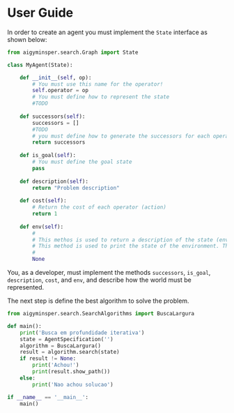 # User Guide

In order to create an agent you must implement the `State` interface as shown below:

```python
from aigyminsper.search.Graph import State

class MyAgent(State):

    def __init__(self, op):
        # You must use this name for the operator!
        self.operator = op
        # You must define how to represent the state
        #TODO
    
    def successors(self):
        successors = []
        #TODO
        # you must define how to generate the successors for each operator (action)
        return successors
    
    def is_goal(self):
        # You must define the goal state
        pass
    
    def description(self):
        return "Problem description"
    
    def cost(self):
        # Return the cost of each operator (action)
        return 1
    
    def env(self):
        #
        # This methos is used to return a description of the state (environment).
        # This method is used to print the state of the environment. This representation is used in the pruning method of the search algorithms.
        #
        None
```

You, as a developer, must implement the methods `successors`, `is_goal`, `description`, `cost`, and `env`, and describe how the world must be represented. 

The next step is define the best algorithm to solve the problem. 

```python
from aigyminsper.search.SearchAlgorithms import BuscaLargura

def main():
    print('Busca em profundidade iterativa')
    state = AgentSpecification('')
    algorithm = BuscaLargura()
    result = algorithm.search(state)
    if result != None:
        print('Achou!')
        print(result.show_path())
    else:
        print('Nao achou solucao')

if __name__ == '__main__':
    main()
```